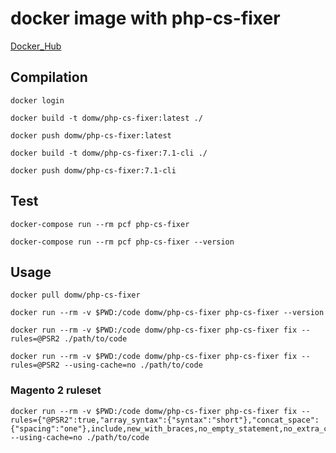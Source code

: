 # docker image with php-cs-fixer

[Docker_Hub](https://hub.docker.com/r/domw/php-cs-fixer)

## Compilation

    docker login

    docker build -t domw/php-cs-fixer:latest ./

    docker push domw/php-cs-fixer:latest

    docker build -t domw/php-cs-fixer:7.1-cli ./

    docker push domw/php-cs-fixer:7.1-cli 

## Test

    docker-compose run --rm pcf php-cs-fixer

    docker-compose run --rm pcf php-cs-fixer --version

## Usage
    
    docker pull domw/php-cs-fixer

    docker run --rm -v $PWD:/code domw/php-cs-fixer php-cs-fixer --version

    docker run --rm -v $PWD:/code domw/php-cs-fixer php-cs-fixer fix --rules=@PSR2 ./path/to/code

    docker run --rm -v $PWD:/code domw/php-cs-fixer php-cs-fixer fix --rules=@PSR2 --using-cache=no ./path/to/code

### Magento 2 ruleset

    docker run --rm -v $PWD:/code domw/php-cs-fixer php-cs-fixer fix --rules={"@PSR2":true,"array_syntax":{"syntax":"short"},"concat_space":{"spacing":"one"},include,new_with_braces,no_empty_statement,no_extra_consecutive_blank_lines,no_leading_import_slash,no_leading_namespace_whitespace,no_multiline_whitespace_around_double_arrow,no_multiline_whitespace_before_semicolons,no_singleline_whitespace_before_semicolons,no_trailing_comma_in_singleline_array,no_unused_imports,no_whitespace_in_blank_line,object_operator_without_whitespace,ordered_imports,standardize_not_equals,ternary_operator_spaces} --using-cache=no ./path/to/code
